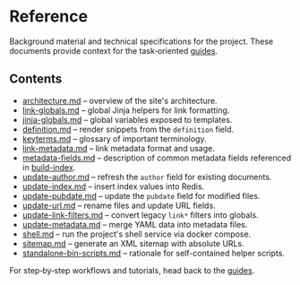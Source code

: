 # Reference

Background material and technical specifications for the project. These
documents provide context for the task‑oriented
[guides](../guides/README.md).

## Contents

- [architecture.md](architecture.md) – overview of the site's architecture.
- [link-globals.md](link-globals.md) – global Jinja helpers for link formatting.
- [jinja-globals.md](jinja-globals.md) – global variables exposed to templates.
- [definition.md](definition.md) – render snippets from the `definition` field.
- [keyterms.md](keyterms.md) – glossary of important terminology.
- [link-metadata.md](link-metadata.md) – link metadata format and usage.
- [metadata-fields.md](metadata-fields.md) – description of common metadata fields referenced in
  [build-index](../guides/build-index.md).
- [update-author.md](update-author.md) – refresh the `author` field for existing documents.
- [update-index.md](update-index.md) – insert index values into Redis.
- [update-pubdate.md](update-pubdate.md) – update the `pubdate` field for modified files.
- [update-url.md](update-url.md) – rename files and update URL fields.
- [update-link-filters.md](update-link-filters.md) – convert legacy `link*` filters into globals.
- [update-metadata.md](update-metadata.md) – merge YAML data into metadata files.
- [shell.md](shell.md) – run the project's shell service via docker compose.
- [sitemap.md](sitemap.md) – generate an XML sitemap with absolute URLs.
- [standalone-bin-scripts.md](standalone-bin-scripts.md) – rationale for self-contained helper scripts.

For step‑by‑step workflows and tutorials, head back to the
[guides](../guides/README.md).
